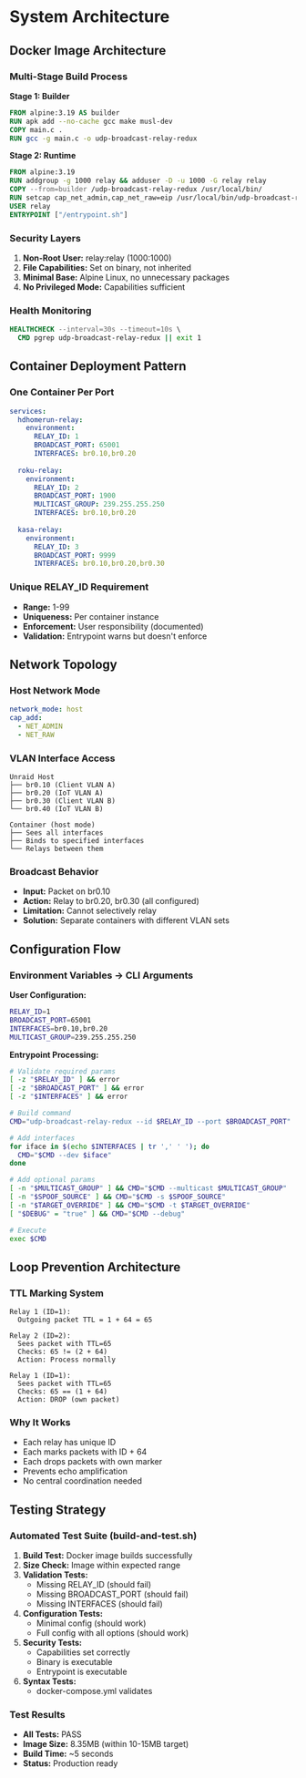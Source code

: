 # System Architecture

## Docker Image Architecture

### Multi-Stage Build Process

**Stage 1: Builder**
```dockerfile
FROM alpine:3.19 AS builder
RUN apk add --no-cache gcc make musl-dev
COPY main.c .
RUN gcc -g main.c -o udp-broadcast-relay-redux
```

**Stage 2: Runtime**
```dockerfile
FROM alpine:3.19
RUN addgroup -g 1000 relay && adduser -D -u 1000 -G relay relay
COPY --from=builder /udp-broadcast-relay-redux /usr/local/bin/
RUN setcap cap_net_admin,cap_net_raw=eip /usr/local/bin/udp-broadcast-relay-redux
USER relay
ENTRYPOINT ["/entrypoint.sh"]
```

### Security Layers
1. **Non-Root User:** relay:relay (1000:1000)
2. **File Capabilities:** Set on binary, not inherited
3. **Minimal Base:** Alpine Linux, no unnecessary packages
4. **No Privileged Mode:** Capabilities sufficient

### Health Monitoring
```dockerfile
HEALTHCHECK --interval=30s --timeout=10s \
  CMD pgrep udp-broadcast-relay-redux || exit 1
```

## Container Deployment Pattern

### One Container Per Port
```yaml
services:
  hdhomerun-relay:
    environment:
      RELAY_ID: 1
      BROADCAST_PORT: 65001
      INTERFACES: br0.10,br0.20
  
  roku-relay:
    environment:
      RELAY_ID: 2
      BROADCAST_PORT: 1900
      MULTICAST_GROUP: 239.255.255.250
      INTERFACES: br0.10,br0.20
  
  kasa-relay:
    environment:
      RELAY_ID: 3
      BROADCAST_PORT: 9999
      INTERFACES: br0.10,br0.20,br0.30
```

### Unique RELAY_ID Requirement
- **Range:** 1-99
- **Uniqueness:** Per container instance
- **Enforcement:** User responsibility (documented)
- **Validation:** Entrypoint warns but doesn't enforce

## Network Topology

### Host Network Mode
```yaml
network_mode: host
cap_add:
  - NET_ADMIN
  - NET_RAW
```

### VLAN Interface Access
```
Unraid Host
├── br0.10 (Client VLAN A)
├── br0.20 (IoT VLAN A)
├── br0.30 (Client VLAN B)
└── br0.40 (IoT VLAN B)

Container (host mode)
├── Sees all interfaces
├── Binds to specified interfaces
└── Relays between them
```

### Broadcast Behavior
- **Input:** Packet on br0.10
- **Action:** Relay to br0.20, br0.30 (all configured)
- **Limitation:** Cannot selectively relay
- **Solution:** Separate containers with different VLAN sets

## Configuration Flow

### Environment Variables → CLI Arguments

**User Configuration:**
```bash
RELAY_ID=1
BROADCAST_PORT=65001
INTERFACES=br0.10,br0.20
MULTICAST_GROUP=239.255.255.250
```

**Entrypoint Processing:**
```bash
# Validate required params
[ -z "$RELAY_ID" ] && error
[ -z "$BROADCAST_PORT" ] && error
[ -z "$INTERFACES" ] && error

# Build command
CMD="udp-broadcast-relay-redux --id $RELAY_ID --port $BROADCAST_PORT"

# Add interfaces
for iface in $(echo $INTERFACES | tr ',' ' '); do
  CMD="$CMD --dev $iface"
done

# Add optional params
[ -n "$MULTICAST_GROUP" ] && CMD="$CMD --multicast $MULTICAST_GROUP"
[ -n "$SPOOF_SOURCE" ] && CMD="$CMD -s $SPOOF_SOURCE"
[ -n "$TARGET_OVERRIDE" ] && CMD="$CMD -t $TARGET_OVERRIDE"
[ "$DEBUG" = "true" ] && CMD="$CMD --debug"

# Execute
exec $CMD
```

## Loop Prevention Architecture

### TTL Marking System
```
Relay 1 (ID=1):
  Outgoing packet TTL = 1 + 64 = 65

Relay 2 (ID=2):
  Sees packet with TTL=65
  Checks: 65 != (2 + 64)
  Action: Process normally

Relay 1 (ID=1):
  Sees packet with TTL=65
  Checks: 65 == (1 + 64)
  Action: DROP (own packet)
```

### Why It Works
- Each relay has unique ID
- Each marks packets with ID + 64
- Each drops packets with own marker
- Prevents echo amplification
- No central coordination needed

## Testing Strategy

### Automated Test Suite (build-and-test.sh)
1. **Build Test:** Docker image builds successfully
2. **Size Check:** Image within expected range
3. **Validation Tests:**
   - Missing RELAY_ID (should fail)
   - Missing BROADCAST_PORT (should fail)
   - Missing INTERFACES (should fail)
4. **Configuration Tests:**
   - Minimal config (should work)
   - Full config with all options (should work)
5. **Security Tests:**
   - Capabilities set correctly
   - Binary is executable
   - Entrypoint is executable
6. **Syntax Tests:**
   - docker-compose.yml validates

### Test Results
- **All Tests:** PASS
- **Image Size:** 8.35MB (within 10-15MB target)
- **Build Time:** ~5 seconds
- **Status:** Production ready